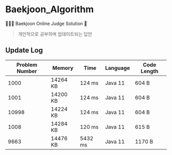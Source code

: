 # Baekjoon_Algorithm
🧑🏻‍💻 Baekjoon Online Judge Solution 👾

> 개인적으로 공부하며 업데이트되는 답안

## Update Log
|Problem Number|Memory|Time|Language|Code Length|
|---|---|---|---|---|
|1000|14264 KB|124 ms|Java 11|604 B|
|1001|14200 KB|124 ms|Java 11|604 B|
|10998|14224 KB|124 ms|Java 11|604 B|
|1008|14284 KB|120 ms|Java 11|615 B|
|9663|14476 KB|5432 ms|Java 11|1170 B|

